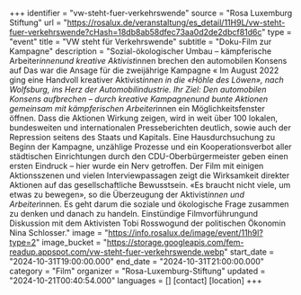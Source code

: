 +++
identifier = "vw-steht-fuer-verkehrswende"
source = "Rosa Luxemburg Stiftung"
url = "https://rosalux.de/veranstaltung/es_detail/11H9L/vw-steht-fuer-verkehrswende?cHash=18db8ab58dfec73aa0d2de2dbcf81d6c"
type = "event"
title = "VW steht für Verkehrswende"
subtitle = "Doku-Film zur Kampagne"
description = "Sozial-ökologischer Umbau – kämpferische Arbeiter*innenund kreative Aktivist*innen brechen den automobilen Konsens auf
Das war die Ansage für die zweijährige Kampagne «
Im August 2022 ging eine Handvoll kreativer Aktivist*innen in die «Höhle des Löwen», nach Wolfsburg, ins Herz der Automobilindustrie. Ihr Ziel: Den automobilen Konsens aufbrechen – durch kreative Kampagnenund bunte Aktionen gemeinsam mit kämpferischen Arbeiter*innen ein Möglichkeitsfenster öffnen.
Dass die Aktionen Wirkung zeigen, wird in weit über 100 lokalen, bundesweiten und internationalen Presseberichten deutlich, sowie auch der Repression seitens des Staats und Kapitals. Eine Hausdurchsuchung zu Beginn der Kampagne, unzählige Prozesse und ein Kooperationsverbot aller städtischen Einrichtungen durch den CDU-Oberbürgermeister geben einen ersten Eindruck – hier wurde ein Nerv getroffen.
Der Film mit einigen Aktionsszenen und vielen Interviewpassagen zeigt die Wirksamkeit direkter Aktionen auf das gesellschaftliche Bewusstsein. «Es braucht nicht viele, um etwas zu bewegen», so die Überzeugung der Aktivist*innen und Arbeiter*innen. Es geht darum die soziale und ökologische Frage zusammen zu denken und danach zu handeln.
Einstündige Filmvorführungund Diskussion mit dem Aktivisten Tobi Rosswogund der politischen Ökonomin Nina Schlosser."
image = "https://info.rosalux.de/image/event/11h9l?type=2"
image_bucket = "https://storage.googleapis.com/fem-readup.appspot.com/vw-steht-fuer-verkehrswende.webp"
start_date = "2024-10-31T19:00:00.000"
end_date = "2024-10-31T21:00:00.000"
category = "Film"
organizer = "Rosa-Luxemburg-Stiftung"
updated = "2024-10-21T00:40:54.000"
languages = []
[contact]
[location]
+++